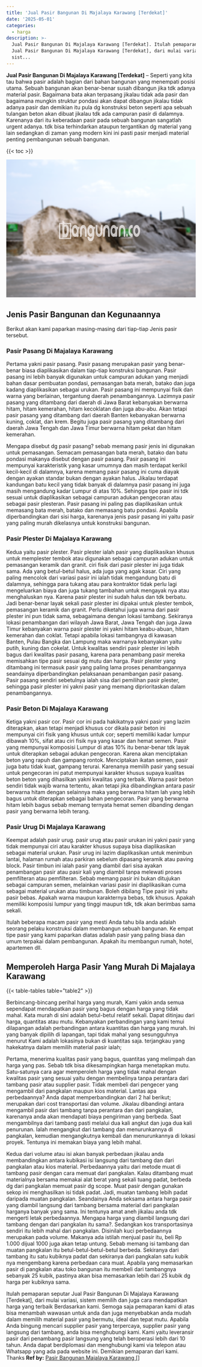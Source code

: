 ```yaml
---
title: 'Jual Pasir Bangunan Di Majalaya Karawang [Terdekat]'
date: '2025-05-01'
categories:
  - harga
description: >-
  Jual Pasir Bangunan Di Majalaya Karawang [Terdekat]. Itulah pemaparan seputar
  Jual Pasir Bangunan Di Majalaya Karawang [Terdekat], dari mulai variasi,
  sist...
---
```


**Jual Pasir Bangunan Di Majalaya Karawang \[Terdekat\]** – Seperti yang kita tau bahwa pasir adalah bagian dari bahan bangunan yang menempati posisi utama. Sebuah bangunan akan benar-benar susah dibangun jika tdk adanya material pasir. Bagaimana bata akan terpasang jikalau tidak ada pasir dan bagaimana mungkin struktur pondasi akan dapat dibangun jikalau tidak adanya pasir dan demikian itu pula dg konstruksi beton seperti apa sebuah tulangan beton akan dibuat jikalau tdk ada campuran pasir di dalamnya. Karenanya dari itu keberadaan pasir pada sebuah bangunan sangatlah urgent adanya. tdk bisa terhindarkan ataupun tergantikan dg material yang lain sedangkan di zaman yang modern kini ini pasti pasir menjadi material penting pembangunan sebuah bangunan.

{{< toc >}}

![Jual Pasir Bangunan Di Majalaya Karawang [Terdekat]](/images/jual-pasir-bangunan-07.png)

## Jenis Pasir Bangunan dan Kegunaannya

Berikut akan kami paparkan masing-masing dari tiap-tiap Jenis pasir tersebut.

### Pasir Pasang Di Majalaya Karawang

Pertama yakni pasir pasang. Pasir pasang merupakan pasir yang benar-benar biasa diaplikasikan dalam tiap-tiap konstruksi bangunan. Pasir pasang ini lebih banyak digunakan untuk campuran adukan yang menjadi bahan dasar pembuatan pondasi, pemasangan bata merah, batako dan juga kadang diaplikasikan sebagai urukan. Pasir pasang ini mempunyai fisik dan warna yang berlainan, tergantung daerah penambangannya. Lazimnya pasir pasang yang ditambang dari daerah di Jawa Barat kebanyakan berwarna hitam, hitam kemerahan, hitam kecoklatan dan juga abu-abu. Akan tetapi pasir pasang yang ditambang dari daerah Banten kebanyakan berwarna kuning, coklat, dan krem. Begitu juga pasir pasang yang ditambang dari daerah Jawa Tengah dan Jawa Timur berwarna hitam pekat dan hitam kemerahan.

Mengapa disebut dg pasir pasang? sebab memang pasir jenis ini digunakan untuk pemasangan. Semacam pemasangan bata merah, batako dan batu pondasi makanya disebut dengan pasir pasang. Pasir pasang ini mempunyai karakteristik yang kasar umumnya dan masih terdapat kerikil kecil-kecil di dalamnya, karena memang pasir pasang ini cuma diayak dengan ayakan standar bukan dengan ayakan halus. Jikalau terdapat kandungan batu kecil yang tidak banyak di dalamnya pasir pasang ini juga masih mengandung kadar Lumpur di atas 10%. Sehingga tipe pasir ini tdk sesuai untuk diaplikasikan sebagai campuran adukan pengecoran atau sebagai pasir plesteran. Pasir pasang ini paling pas diaplikasikan untuk memasang bata merah, batako dan memasang batu pondasi. Apabila diperbandingkan dari sisi harga, karenanya jenis pasir pasang ini yaitu pasir yang paling murah dikelasnya untuk konstruksi bangunan.

### Pasir Plester Di Majalaya Karawang

Kedua yaitu pasir plester. Pasir plester ialah pasir yang diaplikasikan khusus untuk memplester tembok atau digunakan sebagai campuran adukan untuk pemasangan keramik dan granit. ciri fisik dari pasir plester ini juga tidak sama. Ada yang betul-betul halus, ada juga yang agak kasar. Ciri yang paling mencolok dari variasi pasir ini ialah tidak mengandung batu di dalamnya, sehingga para tukang atau para kontraktor tidak perlu lagi mengeluarkan biaya dan juga tukang tambahan untuk mengayak nya atau menghaluskan nya. Karena pasir plester ini sudah halus dan tdk berbatu. Jadi benar-benar layak sekali pasir plester ini dipakai untuk plester tembok, pemasangan keramik dan granit. Perlu diketahui juga warna dari pasir plester ini pun tidak sama, sebagaimana dengan lokasi tambang. Sekiranya lokasi penambangan dari wilayah Jawa Barat, Jawa Tengah dan juga Jawa Timur kebanyakan warna pasir plester ini yakni hitam keabu-abuan, hitam kemerahan dan coklat. Tetapi apabila lokasi tambangnya di kawasan Banten, Pulau Bangka dan Lampung maka warnanya kebanyakan yaitu putih, kuning dan cokelat. Untuk kwalitas sendiri pasir plester ini lebih bagus dari kwalitas pasir pasang, karena para penambang pasir mereka memisahkan tipe pasir sesuai dg mutu dan harga. Pasir plester yang ditambang ini termasuk pasir yang paling lama proses penambangannya seandainya diperbandingkan pelaksanaan penambangan pasir pasang. Pasir pasang sendiri sebetulnya ialah sisa dari pemilihan pasir plester, sehingga pasir plester ini yakni pasir yang memang diprioritaskan dalam penambangannya.

### Pasir Beton Di Majalaya Karawang

Ketiga yakni pasir cor. Pasir cor ini pada hakikatnya yakni pasir yang lazim diterapkan, akan tetapi menjadi khusus cor dikala pasir beton ini mempunyai ciri fisik yang khusus untuk cor; seperti memiliki kadar lumpur dibawah 10%, sifat atau ciri fisik nya yang kasar dan hemat semen. Pasir yang mempunyai komposisi Lumpur di atas 10% itu benar-benar tdk layak untuk diterapkan sebagai adukan pengecoran. Karena akan menciptakan beton yang rapuh dan gampang rontok. Menciptakan ikatan semen, pasir juga batu tidak kuat, gampang terurai. Karenanya memilih pasir yang sesuai untuk pengecoran ini patut mempunyai karakter khusus supaya kualitas beton beton yang dihasilkan yakni kwalitas yang terbaik. Warna pasir beton sendiri tidak wajib warna tertentu, akan tetapi jika dibandingkan antara pasir berwarna hitam dengan selainnya maka yang berwarna hitam lah yang lebih bagus untuk diterapkan sebagai bahan pengecoran. Pasir yang berwarna hitam lebih bagus sebab memang ternyata hemat semen dibanding dengan pasir yang berwarna lebih terang.

### Pasir Urug Di Majalaya Karawang

Keempat adalah pasir urug. pasir urug atau pasir urukan ini yakni pasir yang tidak mempunyai ciri atau karakter khusus supaya bisa diaplikasikan sebagai material urukan. Pasir urug ini lazim diaplikasikan untuk menimbun lantai, halaman rumah atau parkiran sebelum dipasang keramik atau paving block. Pasir timbun ini ialah pasir yang diambil dari sisa ayakan penambangan pasir atau pasir kali yang diambil tanpa melewati proses pemfilteran atau pemfilteran. Sebab memang pasir ini bukan ditujukan sebagai campuran semen, melainkan variasi pasir ini diaplikasikan cuma sebagai material urukan atau timbunan. Boleh dibilang Tipe pasir ini yaitu pasir bebas. Apakah warna maupun karakternya bebas, tdk khusus. Apakah memiliki komposisi lumpur yang tinggi maupun tdk, tdk akan berimbas sama sekali.

Itulah beberapa macam pasir yang mesti Anda tahu bila anda adalah seorang pelaku konstruksi dalam membangun sebuah bangunan. Ke empat tipe pasir yang kami paparkan diatas adalah pasir yang paling biasa dan umum terpakai dalam pembangunan. Apakah itu membangun rumah, hotel, apartemen dll.

## Memperoleh Harga Pasir Yang Murah Di Majalaya Karawang

{{< table-tables table="table2" >}}

Berbincang-bincang perihal harga yang murah, Kami yakin anda semua sependapat mendapatkan pasir yang bagus dengan harga yang tidak mahal. Kata murah di sini adalah betul-betul relatif sekali. Dapat ditinjau dari harga, quantitas atau mutu. Kebanyakan perbandingan yang kami temui dilapangan adalah perbandingan antara kuantitas dan harga yang murah. Ini yang banyak dipilih di lapangan, tapi tidak mahal yang sesungguhnya menurut Kami adalah lokasinya bukan di kuantitas saja. terjangkau yang hakekatnya dalam memilih material pasir ialah;

Pertama, menerima kualitas pasir yang bagus, quantitas yang melimpah dan harga yang pas. Sebab tdk bisa dikesampingkan harga menetapkan mutu. Satu-satunya cara agar memperoleh harga yang tidak mahal dengan kwalitas pasir yang sesuai yaitu dengan membelinya tanpa perantara dari tambang pasir atau supplier pasir. Tidak membeli dari pengecer yang mengambil dari pangkalan maupun kios material. Lantas apa perbedaannya? Anda dapat memperbandingkan dari 2 hal berikut; merupakan dari cost transportasi dan volume. Jikalau dibandingi antara mengambil pasir dari tambang tanpa perantara dan dari pangkalan, karenanya anda akan mendapati biaya pengiriman yang berbeda. Saat mengambilnya dari tambang pasti melalui dua kali angkut dan juga dua kali penurunan. Ialah mengangkut dari tambang dan menurunkannya di pangkalan, kemudian mengangkutnya kembali dan menurunkannya di lokasi proyek. Tentunya ini memakan biaya yang lebih mahal.

Kedua dari volume atau isi akan banyak perbedaan jikalau anda membandingkan antara kubikasi isi langsung dari tambang dan dari pangkalan atau kios material. Perbedaannya yaitu dari metode muat di tambang pasir dengan cara memuat dari pangkalan. Kalau ditambang muat materialnya bersama memakai alat berat yang sekali tuang padat, berbeda dg dari pangkalan memuat pasir dg scope. Muat pasir dengan gunakan sekop ini menghasilkan isi tidak padat. Jadi, muatan tambang lebih padat daripada muatan pangkalan. Seandainya Anda seksama antara harga pasir yang diambil langsung dari tambang bersama material dari pangkalan harganya banyak yang sama. Ini tentunya amat aneh jikalau anda tdk mengerti letak perbedaannya. Mengapa harga yang diambil langsung dari tambang dengan dari pangkalan itu sama?. Sedangkan kos transportasinya sendiri itu lebih mahal dari pangkalan. Disinilah kuci perbedaannya merupakan pada volume. Makanya ada istilah menjual pasir itu, beli Rp 1.000 dijual 1000 juga akan tetap untung. Sebab memang isi tambang dan muatan pangkalan itu betul-betul-betul-betul berbeda. Sekiranya dari tambang itu satu kubiknya padat dan sekiranya dari pangkalan satu kubik nya mengembang karena perbedaan cara muat. Apabila yang memasarkan pasir di pangkalan atau toko bangunan itu membeli dari tambangnya sebanyak 25 kubik, pastinya akan bisa memasarkan lebih dari 25 kubik dg harga per kubiknya sama.

Itulah pemaparan seputar Jual Pasir Bangunan Di Majalaya Karawang \[Terdekat\], dari mulai variasi, sistem memilih dan juga cara mendapatkan harga yang terbaik Berdasarkan kami. Semoga saja pemaparan kami di atas bisa menambah wawasan untuk anda dan juga menyebabkan anda mudah dalam memilih material pasir yang bermutu, ideal dan tepat mutu. Apabila Anda bingung mencari supplier pasir yang terpercaya, supplier pasir yang langsung dari tambang, anda bisa menghubungi kami. Kami yaitu leveransir pasir dari penambang pasir langsung yang telah beroperasi lebih dari 10 tahun. Anda dapat berdiplomasi dan menghubungi kami via telepon atau Whatsapp yang ada pada website ini. Demikian pemaparan dari kami. Thanks
**Ref by:** [Pasir Bangunan Majalaya Karawang []](https://id.wikipedia.org/wiki/Pasir)
